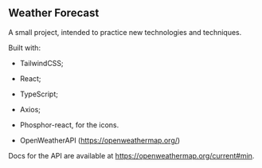 ## Weather Forecast

A small project, intended to practice new technologies and techniques.

Built with:

- TailwindCSS;

- React;

- TypeScript;

- Axios;

- Phosphor-react, for the icons.

- OpenWeatherAPI (https://openweathermap.org/)

Docs for the API are available at https://openweathermap.org/current#min.
